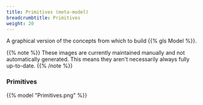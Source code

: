 ```yaml
---
title: Primitives (meta-model)
breadcrumbtitle: Primitives
weight: 20
---
```


A graphical version of the concepts from which to build {{% gls Model %}}.

{{% note %}} 
These images are currently maintained manually and not automatically generated.
This means they aren't necessarily always fully up-to-date. 
{{% /note %}}

### Primitives
{{% model "Primitives.png" %}}

